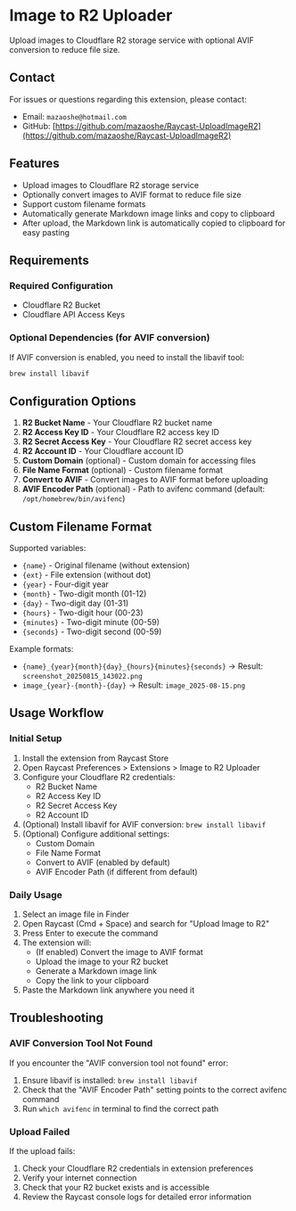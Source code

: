 # Image to R2 Uploader

Upload images to Cloudflare R2 storage service with optional AVIF conversion to reduce file size.

## Contact

For issues or questions regarding this extension, please contact:
- Email: `mazaoshe@hotmail.com`
- GitHub: [https://github.com/mazaoshe/Raycast-UploadImageR2](https://github.com/mazaoshe/Raycast-UploadImageR2)

## Features

- Upload images to Cloudflare R2 storage service
- Optionally convert images to AVIF format to reduce file size
- Support custom filename formats
- Automatically generate Markdown image links and copy to clipboard
- After upload, the Markdown link is automatically copied to clipboard for easy pasting


## Requirements

### Required Configuration
- Cloudflare R2 Bucket
- Cloudflare API Access Keys

### Optional Dependencies (for AVIF conversion)
If AVIF conversion is enabled, you need to install the libavif tool:

```bash
brew install libavif
```

## Configuration Options

1. **R2 Bucket Name** - Your Cloudflare R2 bucket name
2. **R2 Access Key ID** - Your Cloudflare R2 access key ID
3. **R2 Secret Access Key** - Your Cloudflare R2 secret access key
4. **R2 Account ID** - Your Cloudflare account ID
5. **Custom Domain** (optional) - Custom domain for accessing files
6. **File Name Format** (optional) - Custom filename format
7. **Convert to AVIF** - Convert images to AVIF format before uploading
8. **AVIF Encoder Path** (optional) - Path to avifenc command (default: `/opt/homebrew/bin/avifenc`)

## Custom Filename Format

Supported variables:
- `{name}` - Original filename (without extension)
- `{ext}` - File extension (without dot)
- `{year}` - Four-digit year
- `{month}` - Two-digit month (01-12)
- `{day}` - Two-digit day (01-31)
- `{hours}` - Two-digit hour (00-23)
- `{minutes}` - Two-digit minute (00-59)
- `{seconds}` - Two-digit second (00-59)

Example formats:
- `{name}_{year}{month}{day}_{hours}{minutes}{seconds}` → Result: `screenshot_20250815_143022.png`
- `image_{year}-{month}-{day}` → Result: `image_2025-08-15.png`

## Usage Workflow

### Initial Setup
1. Install the extension from Raycast Store
2. Open Raycast Preferences > Extensions > Image to R2 Uploader
3. Configure your Cloudflare R2 credentials:
   - R2 Bucket Name
   - R2 Access Key ID
   - R2 Secret Access Key
   - R2 Account ID
4. (Optional) Install libavif for AVIF conversion: `brew install libavif`
5. (Optional) Configure additional settings:
   - Custom Domain
   - File Name Format
   - Convert to AVIF (enabled by default)
   - AVIF Encoder Path (if different from default)

### Daily Usage
1. Select an image file in Finder
2. Open Raycast (Cmd + Space) and search for "Upload Image to R2"
3. Press Enter to execute the command
4. The extension will:
   - (If enabled) Convert the image to AVIF format
   - Upload the image to your R2 bucket
   - Generate a Markdown image link
   - Copy the link to your clipboard
5. Paste the Markdown link anywhere you need it

## Troubleshooting

### AVIF Conversion Tool Not Found
If you encounter the "AVIF conversion tool not found" error:
1. Ensure libavif is installed: `brew install libavif`
2. Check that the "AVIF Encoder Path" setting points to the correct avifenc command
3. Run `which avifenc` in terminal to find the correct path

### Upload Failed
If the upload fails:
1. Check your Cloudflare R2 credentials in extension preferences
2. Verify your internet connection
3. Check that your R2 bucket exists and is accessible
4. Review the Raycast console logs for detailed error information